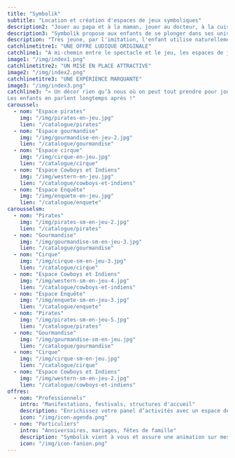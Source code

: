 ```yaml
---
title: "Symbolik"
subtitle: "Location et création d'espaces de jeux symboliques"
description2: "Jouer au papa et à la maman, jouer au docteur, à la cuisine ou aux cowboys : les jeux d’imitation entrent très tôt dans la vie d’un enfant et l’accompagnent dans son développement."
description3: "Symbolik propose aux enfants de se plonger dans ses univers singuliers et poétique ! Réalistes ou fantasques, les univers s'adaptent à l'âge pour laisser la liberté à l'imaginaire de se développer."
description: "Très jeune, par l'imitation, l'enfant utilise naturellement le jeu symbolique pour développer sa motricité, apprendre les gestes du quotidien et les expérimenter. Le symbolique lui sert à comprendre le monde dans lequel il vit."
catchlinetitre1: "UNE OFFRE LUDIQUE ORIGINALE"
catchline1: "A mi-chemin entre le spectacle et le jeu, les espaces de jeux Symbolik permettent aux enfants de rentrer dans un univers et de créer leurs propres histoires"
image1: "/img/index1.png"
catchlinetitre2: "UN MISE EN PLACE ATTRACTIVE"
image2: "/img/index2.png"
catchlinetitre3: "UNE EXPÉRIENCE MARQUANTE"
image3: "/img/index3.png"
catchline3: "« Un décor rien qu’à nous où on peut tout prendre pour jouer ?! »
Les enfants en parlent longtemps après !"
caroussel:
  - nom: "Espace pirates"
    img: "/img/pirates-en-jeu.jpg"
    lien: "/catalogue/pirates"
  - nom: "Espace gourmandise"
    img: "/img/gourmandise-en-jeu-2.jpg"   
    lien: "/catalogue/gourmandise"
  - nom: "Espace cirque"
    img: "/img/cirque-en-jeu.jpg"
    lien: "/catalogue/cirque"
  - nom: "Espace Cowboys et Indiens"
    img: "/img/western-en-jeu.jpg"
    lien: "/catalogue/cowboys-et-indiens"
  - nom: "Espace Enquête"
    img: "/img/enquete-en-jeu.jpg"
    lien: "/catalogue/enquete"
carousselsm:
  - nom: "Pirates"
    img: "/img/pirates-sm-en-jeu-2.jpg"
    lien: "/catalogue/pirates"
  - nom: "Gourmandise"
    img: "/img/gourmandise-sm-en-jeu-3.jpg"   
    lien: "/catalogue/gourmandise"
  - nom: "Cirque"
    img: "/img/cirque-sm-en-jeu-3.jpg"
    lien: "/catalogue/cirque"
  - nom: "Espace Cowboys et Indiens"
    img: "/img/western-sm-en-jeu-4.jpg"
    lien: "/catalogue/cowboys-et-indiens"
  - nom: "Espace Enquête"
    img: "/img/enquete-sm-en-jeu-3.jpg"
    lien: "/catalogue/enquete"
  - nom: "Pirates"
    img: "/img/pirates-sm-en-jeu-5.jpg"
    lien: "/catalogue/pirates"
  - nom: "Gourmandise"
    img: "/img/gourmandise-sm-en-jeu.jpg"   
    lien: "/catalogue/gourmandise"
  - nom: "Cirque"
    img: "/img/cirque-sm-en-jeu.jpg"
    lien: "/catalogue/cirque"
  - nom: "Espace Cowboys et Indiens"
    img: "/img/western-sm-en-jeu-2.jpg"
    lien: "/catalogue/cowboys-et-indiens"
offres:
  - nom: "Professionnels"
    intro: "Manifestations, festivals, structures d'accueil"
    description: "Enrichissez votre panel d’activités avec un espace de jeu original pour l’enfant."
    icon: "/img/icon-agenda.png"
  - nom: "Particuliers"
    intro: "Anniversaires, mariages, fêtes de famille"
    description: "Symbolik vient à vous et assure une animation sur mesure pour votre événement !"
    icon: "/img/icon-fanion.png"
---
```

